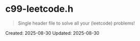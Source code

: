 # c99-leetcode.h
> Single header file to solve all your (leetcode) problems!

Created: 2025-08-30
Updated: 2025-08-30







